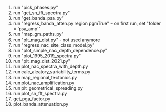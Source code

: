 1) run "pick_phases.py"
2) run "get_sn_fft_spectra.py"
3) run "get_banda_psa.py"
4) run "regress_banda_atten.py region pgmTrue" - on first run, set "folder = 'psa_amp'"
5) run "map_gm_paths.py"
6) run "plt_mag_dist.py" - not used anymore
7) run "regress_nac_site_class_model.py"
8) run "plot_simple_nac_depth_dependence.py"
9) run "plot_1995_2019_spectra.py"
10) run "plt_mag_dist_2021.py"
11) run plot_nac_spectra_with_depth.py
12) run calc_aleatory_variability_terms.py
13) run map_regional_tectonics.py
14) run plot_nac_amplification.py
15) run plt_geometrical_spreading.py
16) run plot_sn_fft_spectra.py
17) get_pga_factor.py
18) plot_banda_attenuation.py